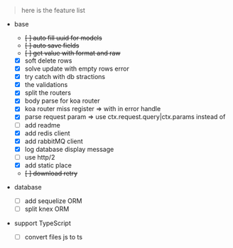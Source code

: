 > here is the feature list

- base
    - ~~[ ] auto fill uuid for models~~
    - ~~[ ] auto save fields~~
    - ~~[ ] get value with format and raw~~
    - [x] soft delete rows
    - [x] solve update with empty rows error
    - [x] try catch with db stractions
    - [x] the validations
    - [x] split the routers
    - [x] body parse for koa router
    - [x] koa router miss register => with in error handle
    - [x] parse request param => use ctx.request.query|ctx.params instead of
    - [ ] add readme
    - [x] add redis client
    - [x] add rabbitMQ client
    - [x] log database display message
    - [ ] use http/2
    - [x] add static place
    - ~~[ ] download retry~~

- database
    - [ ] add sequelize ORM
    - [ ] split knex ORM
    
- support TypeScript
    - [ ] convert files js to ts
